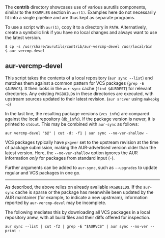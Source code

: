 The __contrib__ directory showcases use of various aurutils
components, similar to the `EXAMPLES` section in `aur(1)`. Examples
here do not necessarily fit into a single pipeline and are thus kept
as separate programs.

To use a script with `aur(1)`, copy it to a directory in
`PATH`. Alternatively, create a symbolic link if you have no local
changes and always want to use the latest version.

```
$ cp -s /usr/share/aurutils/contrib/aur-vercmp-devel /usr/local/bin
$ aur vercmp-devel
```

## aur-vercmp-devel

This script takes the contents of a local repository (`aur sync
--list`) and matches them against a common pattern for VCS packages
(`grep -E $AURVCS`). It then looks in the `aur-sync` cache (`find
$AURDEST`) for relevant directories. Any existing `PKGBUILD`s in these
directories are executed, with upstream sources updated to their
latest revision. (`aur srcver` using `makepkg -o`)

In the last line, the resulting package versions (`vcs_info`) are
compared against the local repository (`db_info`). If the package
version is newer, it is printed to `stdout`. This may be combined with
`aur-sync` as follows:

```
aur vercmp-devel "$@" | cut -d: -f1 | aur sync --no-ver-shallow -
```

VCS packages typically have `pkgver` set to the upstream revision at
the time of package submission, making the AUR-advertised version
older than the latest version. Here, the `--no-ver-shallow` option
ignores the AUR information _only_ for packages from standard input
(`-`).

Further arguments can be added to `aur-sync`, such as `--upgrades` to
update regular and VCS packages in one go.

----
As described, the above relies on already available `PKGBUILD`s. If
the `aur-sync` cache is sparse or the package has meanwhile been
updated by the AUR maintainer (for example, to indicate a new
upstream), information reported by `aur-vercmp-devel` may be
incomplete.

The following mediates this by downloading all VCS packages in a local
repository anew, with all build files and their diffs offered for
inspection.

```
aur sync --list | cut -f2 | grep -E "$AURVCS" | aur sync --no-ver --print -
```

[//]: # (The last pipeline will also show any non-VCS dependencies.)
[//]: # (Since the respective PKGBUILDs are not run by aur-srcver,)
[//]: # (they are not of relevance. Use aur-fetch manually?)
